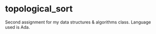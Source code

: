 # topological_sort
Second assignment for my data structures &amp; algorithms class. Language used is Ada.
